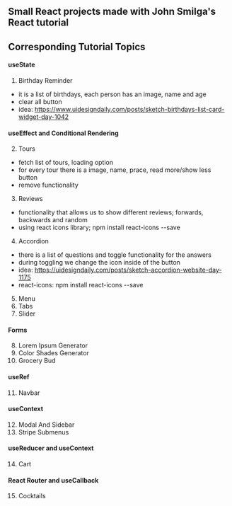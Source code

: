 ## Small React projects made with John Smilga's React tutorial

## Corresponding Tutorial Topics

#### useState

1. Birthday Reminder

- it is a list of birthdays, each person has an image, name and age
- clear all button
- idea: https://www.uidesigndaily.com/posts/sketch-birthdays-list-card-widget-day-1042

#### useEffect and Conditional Rendering

2. Tours

- fetch list of tours, loading option
- for every tour there is a image, name, prace, read more/show less button
- remove functionality

3. Reviews

- functionality that allows us to show different reviews; forwards, backwards and random
- using react icons library; npm install react-icons --save

4. Accordion

- there is a list of questions and toggle functionality for the answers
- during toggling we change the icon inside of the button
- idea: https://uidesigndaily.com/posts/sketch-accordion-website-day-1175
- react-icons: npm install react-icons --save

5. Menu
6. Tabs
7. Slider

#### Forms

8. Lorem Ipsum Generator
9. Color Shades Generator
10. Grocery Bud

#### useRef

11. Navbar

#### useContext

12. Modal And Sidebar
13. Stripe Submenus

#### useReducer and useContext

14. Cart

#### React Router and useCallback

15. Cocktails
